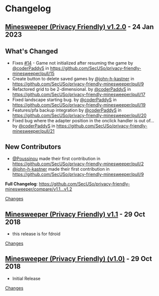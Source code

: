 # Changelog

<a name="v1.2.0"></a>
## [Minesweeper (Privacy Friendly) v1.2.0](https://github.com/SecUSo/privacy-friendly-minesweeper/releases/tag/v1.2.0) - 24 Jan 2023

## What's Changed
* Fixes [#14](https://github.com/SecUSo/privacy-friendly-minesweeper/issues/14) - Game not initialized after resuming the game by [@coderPaddyS](https://github.com/coderPaddyS) in https://github.com/SecUSo/privacy-friendly-minesweeper/pull/15
* Create button to delete saved games by [@john-h-kastner](https://github.com/john-h-kastner) in https://github.com/SecUSo/privacy-friendly-minesweeper/pull/9
* Refactored grid to be 2-dimensional. by [@coderPaddyS](https://github.com/coderPaddyS) in https://github.com/SecUSo/privacy-friendly-minesweeper/pull/17
* Fixed landscape starting bug. by [@coderPaddyS](https://github.com/coderPaddyS) in https://github.com/SecUSo/privacy-friendly-minesweeper/pull/19
* Features/pfa backup integration by [@coderPaddyS](https://github.com/coderPaddyS) in https://github.com/SecUSo/privacy-friendly-minesweeper/pull/20
* Fixed bug where the adapter position in the onclick handler is out of… by [@coderPaddyS](https://github.com/coderPaddyS) in https://github.com/SecUSo/privacy-friendly-minesweeper/pull/21

## New Contributors
* [@Poussinou](https://github.com/Poussinou) made their first contribution in https://github.com/SecUSo/privacy-friendly-minesweeper/pull/2
* [@john-h-kastner](https://github.com/john-h-kastner) made their first contribution in https://github.com/SecUSo/privacy-friendly-minesweeper/pull/9

**Full Changelog**: https://github.com/SecUSo/privacy-friendly-minesweeper/compare/v1.1...v1.2

[Changes][v1.2.0]


<a name="v1.1"></a>
## [Minesweeper (Privacy Friendly) v1.1](https://github.com/SecUSo/privacy-friendly-minesweeper/releases/tag/v1.1) - 29 Oct 2018

- this release is for fdroid

[Changes][v1.1]


<a name="v1.0"></a>
## [Minesweeper (Privacy Friendly) (v1.0)](https://github.com/SecUSo/privacy-friendly-minesweeper/releases/tag/v1.0) - 29 Oct 2018

- Initial Release

[Changes][v1.0]


[v1.2.0]: https://github.com/SecUSo/privacy-friendly-minesweeper/compare/v1.1...v1.2.0
[v1.1]: https://github.com/SecUSo/privacy-friendly-minesweeper/compare/v1.0...v1.1
[v1.0]: https://github.com/SecUSo/privacy-friendly-minesweeper/tree/v1.0

<!-- Generated by https://github.com/rhysd/changelog-from-release v3.7.0 -->
